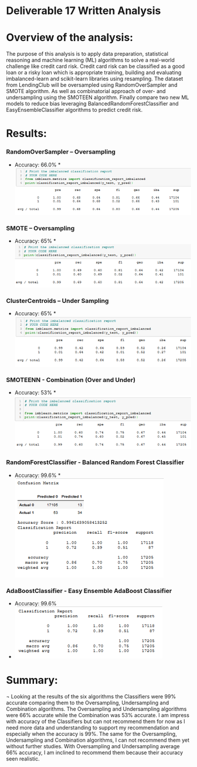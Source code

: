 # Deliverable 17 Written Analysis


# Overview of the analysis:

The purpose of this analysis is to apply data preparation, statistical reasoning and machine learning (ML) algorithms to solve a real-world challenge like credit card risk.  Credit card risk can be classified as a good loan or a risky loan which is appropriate training, building and evaluating imbalanced-learn and scikit-learn libraries using resampling.  The dataset from LendingClub will be oversampled using RandomOverSampler and SMOTE algorithm.  As well as combinatorial approach of over- and undersampling using the SMOTEEN algorithm. Finally compare two new ML models to reduce bias leveraging BalancedRandomForestClassifier and EasyEnsembleClassifier algorithms to predict credit risk.

# Results: 

### RandomOverSampler – Oversampling
* Accuracy: 66.0%
*![ RandomOverSample]( https://github.com/mfGWU/Credit_Risk_Analysis/blob/main/img/RandomOverSampler.PNG "RandomOverSample")


### SMOTE – Oversampling
* Accuracy: 65%
*![ SMOTE]( https://github.com/mfGWU/Credit_Risk_Analysis/blob/main/img/SMOTE.PNG "SMOTE ")


### ClusterCentroids – Under Sampling
* Accuracy: 65%
*![ ClusterCentroids]( https://github.com/mfGWU/Credit_Risk_Analysis/blob/main/img/ClusterCentroids.PNG " ClusterCentroids ")


### SMOTEENN - Combination (Over and Under)
* Accuracy: 53%
*![ SMOTEENN]( https://github.com/mfGWU/Credit_Risk_Analysis/blob/main/img/SMOTEENN.PNG " SMOTEENN ")


### RandomForestClassifier - Balanced Random Forest Classifier
* Accuracy: 99.6%
*![ RandomForestClassifier]( https://github.com/mfGWU/Credit_Risk_Analysis/blob/main/img/RandomForestClassifier.PNG " RandomForestClassifier ")

### AdaBoostClassifier - Easy Ensemble AdaBoost Classifier
* Accuracy: 99.6%
* ![ AdaBoostClassifier]( https://github.com/mfGWU/Credit_Risk_Analysis/blob/main/img/AdaBoostClassifier.PNG " AdaBoostClassifier ")


# Summary: 
¬
Looking at the results of the six algorithms the Classifiers were 99% accurate comparing them to the Oversampling, Undersampling and Combination algorithms.  The Oversampling and Undersampling algorithms were 66% accurate while the Combination was 53% accurate.  I am impress with accuracy of the Classifiers but can not recommend them for now as I need more data and understanding to support my recommendation and especially when the accuracy is 99%.  The same for the Oversampling, Undersampling and Combination algorithms, I can not recommend them yet without further studies.   With Oversampling and Undersampling average 66% accuracy, I am inclined to recommend them because their accuracy seen realistic.
